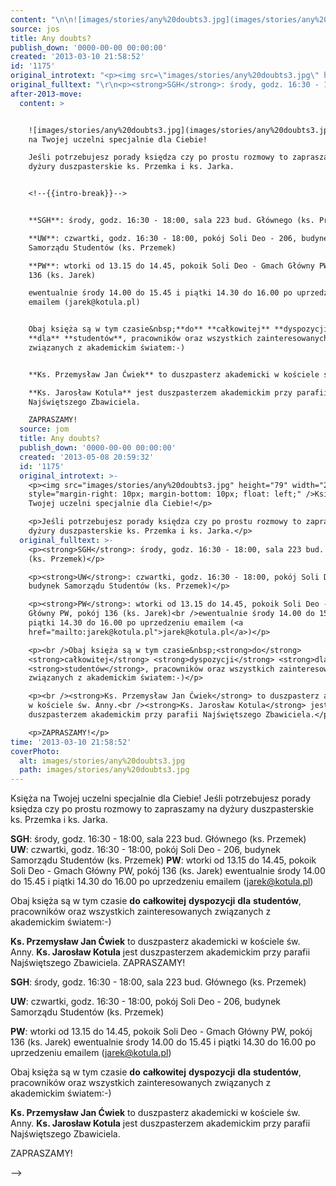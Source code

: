 ```yaml
---
content: "\n\n![images/stories/any%20doubts3.jpg](images/stories/any%20doubts3.jpg)Księża na Twojej uczelni specjalnie dla Ciebie!\nJeśli potrzebujesz porady księdza czy po prostu rozmowy to zapraszamy na dyżury duszpasterskie ks. Przemka i ks. Jarka.\n\n<!--{{intro-break}}-->\n\n**SGH**: środy, godz. 16:30 - 18:00, sala 223 bud. Głównego (ks. Przemek)\n**UW**: czwartki, godz. 16:30 - 18:00, pokój Soli Deo - 206, budynek Samorządu Studentów (ks. Przemek)\n**PW**: wtorki od 13.15 do 14.45, pokoik Soli Deo - Gmach Główny PW, pokój 136 (ks. Jarek)\newentualnie środy 14.00 do 15.45 i piątki 14.30 do 16.00 po uprzedzeniu emailem (jarek@kotula.pl)\n\nObaj księża są w tym czasie&nbsp;**do** **całkowitej** **dyspozycji** **dla** **studentów**, pracowników oraz wszystkich zainteresowanych związanych z akademickim światem:-)\n\n**Ks. Przemysław Jan Ćwiek** to duszpasterz akademicki w kościele św. Anny.\n**Ks. Jarosław Kotula** jest duszpasterzem akademickim przy parafii Najświętszego Zbawiciela.\nZAPRASZAMY!\n\n\n<!--CONTENT FROM OLD SERVER (jos before 2013): \n\n![images/stories/any%20doubts3.jpg](images/stories/any%20doubts3.jpg)Księża na Twojej uczelni specjalnie dla Ciebie!\n\r\n\nJeśli potrzebujesz porady księdza czy po prostu rozmowy to zapraszamy na dyżury duszpasterskie ks. Przemka i ks. Jarka.\n\r\n\n<!--{{intro-break}}-->\n\r\n\n**SGH**: środy, godz. 16:30 - 18:00, sala 223 bud. Głównego (ks. Przemek)\n\r\n\n**UW**: czwartki, godz. 16:30 - 18:00, pokój Soli Deo - 206, budynek Samorządu Studentów (ks. Przemek)\n\r\n\n**PW**: wtorki od 13.15 do 14.45, pokoik Soli Deo - Gmach Główny PW, pokój 136 (ks. Jarek)\newentualnie środy 14.00 do 15.45 i piątki 14.30 do 16.00 po uprzedzeniu emailem (jarek@kotula.pl)\n\r\nObaj księża są w tym czasie&nbsp;**do** **całkowitej** **dyspozycji** **dla** **studentów**, pracowników oraz wszystkich zainteresowanych związanych z akademickim światem:-)\n\r\n**Ks. Przemysław Jan Ćwiek** to duszpasterz akademicki w kościele św. Anny.\n**Ks. Jarosław Kotula** jest duszpasterzem akademickim przy parafii Najświętszego Zbawiciela.\n\r\n\nZAPRASZAMY!\n\n-->"
source: jos
title: Any doubts?
publish_down: '0000-00-00 00:00:00'
created: '2013-03-10 21:58:52'
id: '1175'
original_introtext: "<p><img src=\"images/stories/any%20doubts3.jpg\" height=\"79\" width=\"200\" style=\"margin-right: 10px; margin-bottom: 10px; float: left;\" />Księża na Twojej uczelni specjalnie dla Ciebie!</p>\r\n<p>Jeśli potrzebujesz porady księdza czy po prostu rozmowy to zapraszamy na dyżury duszpasterskie ks. Przemka i ks. Jarka.</p>\r\n"
original_fulltext: "\r\n<p><strong>SGH</strong>: środy, godz. 16:30 - 18:00, sala 223 bud. Głównego (ks. Przemek)</p>\r\n<p><strong>UW</strong>: czwartki, godz. 16:30 - 18:00, pokój Soli Deo - 206, budynek Samorządu Studentów (ks. Przemek)</p>\r\n<p><strong>PW</strong>: wtorki od 13.15 do 14.45, pokoik Soli Deo - Gmach Główny PW, pokój 136 (ks. Jarek)<br />ewentualnie środy 14.00 do 15.45 i piątki 14.30 do 16.00 po uprzedzeniu emailem (<a href=\"mailto:jarek@kotula.pl\">jarek@kotula.pl</a>)</p>\r\n<p><br />Obaj księża są w tym czasie&nbsp;<strong>do</strong> <strong>całkowitej</strong> <strong>dyspozycji</strong> <strong>dla</strong> <strong>studentów</strong>, pracowników oraz wszystkich zainteresowanych związanych z akademickim światem:-)</p>\r\n<p><br /><strong>Ks. Przemysław Jan Ćwiek</strong> to duszpasterz akademicki w kościele św. Anny.<br /><strong>Ks. Jarosław Kotula</strong> jest duszpasterzem akademickim przy parafii Najświętszego Zbawiciela.</p>\r\n<p>ZAPRASZAMY!</p>"
after-2013-move:
  content: >


    ![images/stories/any%20doubts3.jpg](images/stories/any%20doubts3.jpg)Księża
    na Twojej uczelni specjalnie dla Ciebie!

    Jeśli potrzebujesz porady księdza czy po prostu rozmowy to zapraszamy na
    dyżury duszpasterskie ks. Przemka i ks. Jarka.


    <!--{{intro-break}}-->


    **SGH**: środy, godz. 16:30 - 18:00, sala 223 bud. Głównego (ks. Przemek)

    **UW**: czwartki, godz. 16:30 - 18:00, pokój Soli Deo - 206, budynek
    Samorządu Studentów (ks. Przemek)

    **PW**: wtorki od 13.15 do 14.45, pokoik Soli Deo - Gmach Główny PW, pokój
    136 (ks. Jarek)

    ewentualnie środy 14.00 do 15.45 i piątki 14.30 do 16.00 po uprzedzeniu
    emailem (jarek@kotula.pl)


    Obaj księża są w tym czasie&nbsp;**do** **całkowitej** **dyspozycji**
    **dla** **studentów**, pracowników oraz wszystkich zainteresowanych
    związanych z akademickim światem:-)


    **Ks. Przemysław Jan Ćwiek** to duszpasterz akademicki w kościele św. Anny.

    **Ks. Jarosław Kotula** jest duszpasterzem akademickim przy parafii
    Najświętszego Zbawiciela.

    ZAPRASZAMY!
  source: jom
  title: Any doubts?
  publish_down: '0000-00-00 00:00:00'
  created: '2013-05-08 20:59:32'
  id: '1175'
  original_introtext: >-
    <p><img src="images/stories/any%20doubts3.jpg" height="79" width="200"
    style="margin-right: 10px; margin-bottom: 10px; float: left;" />Księża na
    Twojej uczelni specjalnie dla Ciebie!</p>

    <p>Jeśli potrzebujesz porady księdza czy po prostu rozmowy to zapraszamy na
    dyżury duszpasterskie ks. Przemka i ks. Jarka.</p>
  original_fulltext: >-
    <p><strong>SGH</strong>: środy, godz. 16:30 - 18:00, sala 223 bud. Głównego
    (ks. Przemek)</p>

    <p><strong>UW</strong>: czwartki, godz. 16:30 - 18:00, pokój Soli Deo - 206,
    budynek Samorządu Studentów (ks. Przemek)</p>

    <p><strong>PW</strong>: wtorki od 13.15 do 14.45, pokoik Soli Deo - Gmach
    Główny PW, pokój 136 (ks. Jarek)<br />ewentualnie środy 14.00 do 15.45 i
    piątki 14.30 do 16.00 po uprzedzeniu emailem (<a
    href="mailto:jarek@kotula.pl">jarek@kotula.pl</a>)</p>

    <p><br />Obaj księża są w tym czasie&nbsp;<strong>do</strong>
    <strong>całkowitej</strong> <strong>dyspozycji</strong> <strong>dla</strong>
    <strong>studentów</strong>, pracowników oraz wszystkich zainteresowanych
    związanych z akademickim światem:-)</p>

    <p><br /><strong>Ks. Przemysław Jan Ćwiek</strong> to duszpasterz akademicki
    w kościele św. Anny.<br /><strong>Ks. Jarosław Kotula</strong> jest
    duszpasterzem akademickim przy parafii Najświętszego Zbawiciela.</p>

    <p>ZAPRASZAMY!</p>
time: '2013-03-10 21:58:52'
coverPhoto:
  alt: images/stories/any%20doubts3.jpg
  path: images/stories/any%20doubts3.jpg
---
```

Księża na Twojej uczelni specjalnie dla Ciebie!
Jeśli potrzebujesz porady księdza czy po prostu rozmowy to zapraszamy na dyżury duszpasterskie ks. Przemka i ks. Jarka.

<!--{{intro-break}}-->

**SGH**: środy, godz. 16:30 - 18:00, sala 223 bud. Głównego (ks. Przemek)
**UW**: czwartki, godz. 16:30 - 18:00, pokój Soli Deo - 206, budynek Samorządu Studentów (ks. Przemek)
**PW**: wtorki od 13.15 do 14.45, pokoik Soli Deo - Gmach Główny PW, pokój 136 (ks. Jarek)
ewentualnie środy 14.00 do 15.45 i piątki 14.30 do 16.00 po uprzedzeniu emailem (jarek@kotula.pl)

Obaj księża są w tym czasie&nbsp;**do** **całkowitej** **dyspozycji** **dla** **studentów**, pracowników oraz wszystkich zainteresowanych związanych z akademickim światem:-)

**Ks. Przemysław Jan Ćwiek** to duszpasterz akademicki w kościele św. Anny.
**Ks. Jarosław Kotula** jest duszpasterzem akademickim przy parafii Najświętszego Zbawiciela.
ZAPRASZAMY!


<!--CONTENT FROM OLD SERVER (jos before 2013): 

Księża na Twojej uczelni specjalnie dla Ciebie!


Jeśli potrzebujesz porady księdza czy po prostu rozmowy to zapraszamy na dyżury duszpasterskie ks. Przemka i ks. Jarka.


<!--{{intro-break}}-->


**SGH**: środy, godz. 16:30 - 18:00, sala 223 bud. Głównego (ks. Przemek)


**UW**: czwartki, godz. 16:30 - 18:00, pokój Soli Deo - 206, budynek Samorządu Studentów (ks. Przemek)


**PW**: wtorki od 13.15 do 14.45, pokoik Soli Deo - Gmach Główny PW, pokój 136 (ks. Jarek)
ewentualnie środy 14.00 do 15.45 i piątki 14.30 do 16.00 po uprzedzeniu emailem (jarek@kotula.pl)

Obaj księża są w tym czasie&nbsp;**do** **całkowitej** **dyspozycji** **dla** **studentów**, pracowników oraz wszystkich zainteresowanych związanych z akademickim światem:-)

**Ks. Przemysław Jan Ćwiek** to duszpasterz akademicki w kościele św. Anny.
**Ks. Jarosław Kotula** jest duszpasterzem akademickim przy parafii Najświętszego Zbawiciela.


ZAPRASZAMY!

-->

<!--{{json:{"created_date":"2013-03-10 21:58:52","publish_down":"0000-00-00 00:00:00","id":"1175"}}}-->